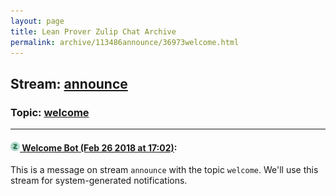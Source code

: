 ```yaml
---
layout: page
title: Lean Prover Zulip Chat Archive 
permalink: archive/113486announce/36973welcome.html
---
```


## Stream: [announce](index.html)
### Topic: [welcome](36973welcome.html)

---

#### [![Click to go to Zulip](../../assets/img/zulip2.png) Welcome Bot (Feb 26 2018 at 17:02)](https://leanprover.zulipchat.com/#narrow/stream/113486-announce/topic/welcome/near/123002019):
This is a message on stream `announce` with the topic `welcome`. We'll use this stream for system-generated notifications.

